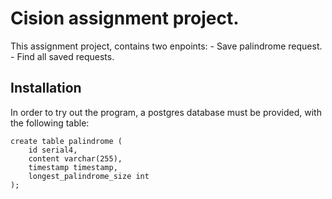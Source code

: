 # Cision assignment project.
This assignment project, contains two enpoints:
    - Save palindrome request.
    - Find all saved requests.
## Installation
In order to try out the program, a postgres database 
must be provided, with the following table: 
```linux
create table palindrome (
	id serial4,
	content varchar(255),
	timestamp timestamp,
	longest_palindrome_size int	
);
```